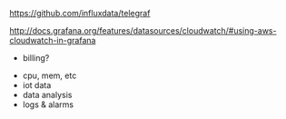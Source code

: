 https://github.com/influxdata/telegraf

http://docs.grafana.org/features/datasources/cloudwatch/#using-aws-cloudwatch-in-grafana
+ billing?

- cpu, mem, etc
- iot data
- data analysis
- logs & alarms